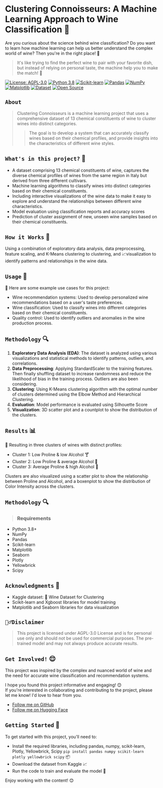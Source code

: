 **Clustering Connoisseurs: A Machine Learning Approach to Wine Classification 🍷**
===========================================================


Are you curious about the science behind wine classification? Do you want to learn how machine learning can help us better understand the complex world of wine? Then you're in the right place! 🎉

> It's like trying to find the perfect wine to pair with your favorite dish, but instead of relying on personal taste, the machine help you to make the match! 🤖

[![License: AGPL-3.0](https://img.shields.io/badge/License-AGPL%203.0-blue.svg)](https://github.com/PhuongFX/ButterFlySpace/blob/main/LICENSE)
[![Python 3.8](https://img.shields.io/badge/python-3.8-blue.svg)](https://www.python.org/downloads/release/python-380/)
[![Scikit-learn](https://img.shields.io/badge/scikit--learn-1.0.2-green.svg)](https://scikit-learn.org/stable/)
[![Pandas](https://img.shields.io/badge/pandas-1.3.5-red.svg)](https://pandas.pydata.org/)
[![NumPy](https://img.shields.io/badge/numpy-1.21.4-purple.svg)](https://numpy.org/)
[![Matplotlib](https://img.shields.io/badge/matplotlib-3.5.1-pink.svg)](https://matplotlib.org/)
[![Dataset](https://img.shields.io/badge/Dataset-📊-red.svg)](https://www.kaggle.com/datasets/harrywang/wine-dataset-for-clustering)
[![Open Source](https://img.shields.io/badge/Open%20Source-%E2%9D%A4-green.svg)](https://opensource.org/)


## `About`
> Clustering Connoisseurs is a machine learning project that uses a comprehensive dataset of 13 chemical constituents of wine to cluster wines into distinct categories.
> > The goal is to develop a system that can accurately classify wines based on their chemical profiles, and provide insights into the characteristics of different wine styles.

## `What's in this project?` 🫶

* A dataset comprising 13 chemical constituents of wine, captures the diverse chemical profiles of wines from the same region in Italy but derived from three different cultivars.
* Machine learning algorithms to classify wines into distinct categories based on their chemical constituents.
* Including interactive visualizations of the wine data to make it easy to explore and understand the relationships between different wine characteristics.
* Model evaluation using classification reports and accuracy scores
* Prediction of cluster assignment of new, unseen wine samples based on their chemical constituents.

## `How it Works` 🫶

Using a combination of exploratory data analysis, data preprocessing, feature scaling, and K-Means clustering to clustering, and 📈visualization to identify patterns and relationships in the wine data.

## `Usage` 🤗

📝 Here are some example use cases for this project:

* Wine recommendation systems: Used to develop personalized wine recommendations based on a user's taste preferences.
* Wine classification: Used to classify wines into different categories based on their chemical constituents.
* Quality control: Used to identify outliers and anomalies in the wine production process.


## `Methodology` 🔍

1. **Exploratory Data Analysis (EDA)**: The dataset is analyzed using various visualizations and statistical methods to identify patterns, outliers, and correlations.
2. **Data Preprocessing**: Applying StandardScaler to the training features. Then finally shuffling dataset to increase randomness and reduce the likelihood of bias in the training process. Outliers are also been considering.
3. **Clustering**: Using K-Means clustering algorithm with the optimal number of clusters determined using the Elbow Method and Hierarchical Clustering.
4. **Evaluation**: Model performance is evaluated using Silhouette Score
5. **Visualization**: 3D scatter plot and a countplot to show the distribution of the clusters.

## `Results` 📊

🎉 Resulting in three clusters of wines with distinct profiles:

* Cluster 1: Low Proline & low Alcohol 🍸
* Cluster 2: Low Proline & average Alcohol 🍹
* Cluster 3: Average Proline & high Alcohol 🍷

Clusters are also visualized using a scatter plot to show the relationship between Proline and Alcohol, and a boxenplot to show the distribution of Color Intensity across the clusters.

## `Methodology` 🔍

> ### Requirements

* Python 3.8+
* NumPy
* Pandas
* Scikit-learn
* Matplotlib
* Seaborn
* Plotly
* Yellowbrick
* Scipy
  
## `Acknowledgments` 🙏

* Kaggle dataset: 🍾 Wine Dataset for Clustering
* Scikit-learn and Xgboost libraries for model training
* Matplotlib and Seaborn libraries for data visualization

## `🙅‍♂️Disclaimer`

> This project is licensed under AGPL-3.0 License and is for personal use only and should not be used for commercial purposes.
The pre-trained model and may not always produce accurate results.


## `Get Involved!` 😌
This project was inspired by the complex and nuanced world of wine and the need for accurate wine classification and recommendation systems. 


I hope you found this project informative and engaging! 😊  
If you're interested in collaborating and contributing to the project, please let me know! I'd love to hear from you.
* [Follow me on GitHub](https://github.com/PhuongFX)
* [Follow me on Hugging Face](https://huggingface.co/PhuongFX)

## `Getting Started` 🚀

To get started with this project, you'll need to:

* Install the required libraries, including pandas, numpy, scikit-learn, Plotly, Yellowbrick, Scipy `pip install pandas numpy scikit-learn plotly yellowbrick scipy` 📦
* Download the dataset from Kaggle 📈
* Run the code to train and evaluate the model 🤖

Enjoy working with the content! 😊
